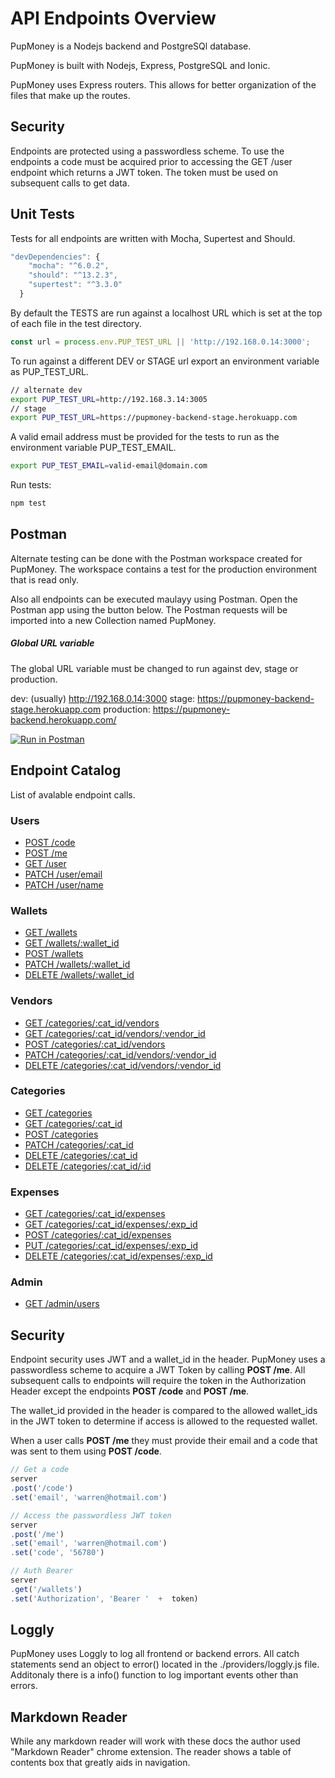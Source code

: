 # API Endpoints Overview 

PupMoney is a Nodejs backend and PostgreSQl database.

PupMoney is built with Nodejs, Express, PostgreSQL and Ionic.

PupMoney uses Express routers. This allows for better organization of the files that make up the routes.  






## Security

Endpoints are protected using a passwordless scheme. To use the endpoints a code must be acquired prior to accessing the GET /user endpoint which returns a JWT token. The token must be used on subsequent calls to get data.




  
## Unit Tests

Tests for all endpoints are written with Mocha, Supertest and Should.

```javascript
"devDependencies": {
    "mocha": "^6.0.2",
    "should": "^13.2.3",
    "supertest": "^3.3.0"
  }
```

By default the TESTS are run against a localhost URL which is set at the top of each file in the test directory.
``` javascript
const url = process.env.PUP_TEST_URL || 'http://192.168.0.14:3000';
```

To run against a different DEV or STAGE url export an environment variable as PUP_TEST_URL.

```bash
// alternate dev
export PUP_TEST_URL=http://192.168.3.14:3005
// stage
export PUP_TEST_URL=https://pupmoney-backend-stage.herokuapp.com
```

A valid email address must be provided for the tests to run as the environment variable PUP_TEST_EMAIL.

```bash
export PUP_TEST_EMAIL=valid-email@domain.com
```

Run tests:

```bash
npm test
```




## Postman
Alternate testing can be done with the Postman workspace created for PupMoney. The workspace contains a test for the production environment that is read only.

Also all endpoints can be executed maulayy using Postman. Open the Postman app using the button below. The Postman requests will be imported into a new Collection named PupMoney.

##### Global URL variable
The global URL variable must be changed to run against dev, stage or production.

dev: (usually) http://192.168.0.14:3000
stage: https://pupmoney-backend-stage.herokuapp.com
production: https://pupmoney-backend.herokuapp.com/



[![Run in Postman](https://run.pstmn.io/button.svg)](https://app.getpostman.com/run-collection/22dad52eca154ff091e3)





## Endpoint Catalog

List of avalable endpoint calls.

### Users

- [POST /code](./users/get_code.md)
- [POST /me](./users/post_me.md)
- [GET /user](./users/get_user.md)
- [PATCH /user/email](./users/patch_email.md)
- [PATCH /user/name](./users/patch_name.md)

### Wallets
 
- [GET /wallets](./wallets/get_wallets.md)
- [GET /wallets/:wallet_id](./wallets/get_wallet.md)
- [POST /wallets](./wallets/post_wallet.md)
- [PATCH /wallets/:wallet_id](./wallets/patch_wallet.md)
- [DELETE /wallets/:wallet_id](./wallets/delete_wallet.md)

### Vendors
 
- [GET /categories/:cat_id/vendors](./vendors/get_vendors.md)
- [GET /categories/:cat_id/vendors/:vendor_id](./vendors/get_vendor.md)
- [POST /categories/:cat_id/vendors](./vendors/post_vendor.md)
- [PATCH /categories/:cat_id/vendors/:vendor_id](./vendors/patch_vendor.md)
- [DELETE /categories/:cat_id/vendors/:vendor_id](./vendors/delete_vendor.md)


  
### Categories

- [GET /categories](./categories/get_categories.md)
- [GET /categories/:cat_id](./categories/get_category.md)
- [POST /categories](./categories/post_category.md)
- [PATCH /categories/:cat_id](./categories/patch_category.md)
- [DELETE /categories/:cat_id](./categories/delete_category.md)
- [DELETE /categories/:cat_id/:id](./categories/delete_move_category.md)




### Expenses

 - [GET /categories/:cat_id/expenses](./expenses/get_expenses.md)
 - [GET /categories/:cat_id/expenses/:exp_id](./expenses/get_expense.md)
 - [POST /categories/:cat_id/expenses](./expenses/post_expense.md)
 - [PUT /categories/:cat_id/expenses/:exp_id](./expenses/put_expense_item.md)
 - [DELETE /categories/:cat_id/expenses/:exp_id](./expenses/delete_expense.md)




### Admin

- [GET /admin/users](./admin/get_admin_users.md)
  


## Security

Endpoint security uses JWT and a wallet_id in the header. PupMoney uses a passwordless scheme to acquire a JWT Token by calling **POST /me**. All subsequent calls to endpoints will require the token in the Authorization Header except the endpoints **POST /code** and **POST /me**.

The wallet_id provided in the header is compared to the allowed wallet_ids in the JWT token to determine if access is allowed to the requested wallet. 

When a user calls **POST /me** they must provide their email and a code that was sent to them using **POST /code**.

```javascript
// Get a code
server
.post('/code')
.set('email', 'warren@hotmail.com')

// Access the passwordless JWT token
server
.post('/me')
.set('email', 'warren@hotmail.com')
.set('code', '56780')

// Auth Bearer
server
.get('/wallets')
.set('Authorization', 'Bearer '  +  token)
```



## Loggly

PupMoney uses Loggly to log all frontend or backend errors. All catch statements send an object to error() located in the ./providers/loggly.js file. Additonaly there is a info() function to log important events other than errors.



## Markdown Reader

While any markdown reader will work with these docs the author used "Markdown Reader" chrome extension. The reader shows a table of contents box that greatly aids in navigation.

